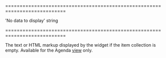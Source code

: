 <!--**
/*-------------------------------------------
    Auto-generated file. Do not modify.
-------------------------------------------

**-->
===========================================================================
<!--default-->'No data to display'<!--/default-->
<!--type-->string<!--/type-->
===========================================================================

<!--shortDescription-->
The text or HTML markup displayed by the widget if the item collection is empty. Available for the Agenda [view](/Documentation/ApiReference/UI_Widgets/dxScheduler/Configuration/#views) only.
<!--/shortDescription-->

<!--fullDescription-->

<!--/fullDescription-->